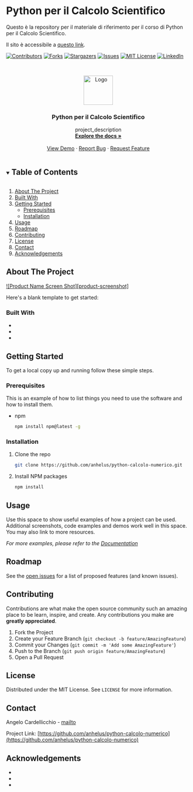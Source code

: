 # Python per il Calcolo Scientifico

Questo è la repository per il materiale di riferimento per il corso di Python per il Calcolo Scientifico.

Il sito è accessibile a [questo link](https://python.angelocardellicchio.it).

<!--
*** Forked by Best-README-Template by Othneil Drew.
-->

<!-- PROJECT SHIELDS -->
[![Contributors][contributors-shield]][contributors-url]
[![Forks][forks-shield]][forks-url]
[![Stargazers][stars-shield]][stars-url]
[![Issues][issues-shield]][issues-url]
[![MIT License][license-shield]][license-url]
[![LinkedIn][linkedin-shield]][linkedin-url]

<!-- PROJECT LOGO -->
<br />
<p align="center">
  <a href="https://github.com/anhelus/python-calcolo-numerico">
    <img src="images/logo.png" alt="Logo" width="80" height="80">
  </a>

  <h3 align="center">Python per il Calcolo Scientifico</h3>

  <p align="center">
    project_description
    <br />
    <a href="https://github.com/anhelus/python-calcolo-numerico"><strong>Explore the docs »</strong></a>
    <br />
    <br />
    <a href="https://github.com/anhelus/python-calcolo-numerico">View Demo</a>
    ·
    <a href="https://github.com/anhelus/python-calcolo-numerico/issues">Report Bug</a>
    ·
    <a href="https://github.com/anhelus/python-calcolo-numerico/issues">Request Feature</a>
  </p>
</p>

<!-- TABLE OF CONTENTS -->
<details open="open">
  <summary><h2 style="display: inline-block">Table of Contents</h2></summary>

  1. [About The Project](#about-the-project)
  2. [Built With](#built-with)
  3. [Getting Started](#getting-started)
      * [Prerequisites](#prerequisites)
      * [Installation](#installation)
  4. [Usage](#usage)
  5. [Roadmap](#roadmap)
  6. [Contributing](#contributing)
  7. [License](#license)
  8. [Contact](#contact)
  9. [Acknowledgements](#acknowledgements)

</details>

<!-- ABOUT THE PROJECT -->
## About The Project

[![Product Name Screen Shot][product-screenshot]](https://example.com)

Here's a blank template to get started:

### Built With

* []()
* []()
* []()

<!-- GETTING STARTED -->
## Getting Started

To get a local copy up and running follow these simple steps.

### Prerequisites

This is an example of how to list things you need to use the software and how to install them.
* npm
  ```sh
  npm install npm@latest -g
  ```

### Installation

1. Clone the repo
   ```sh
   git clone https://github.com/anhelus/python-calcolo-numerico.git
   ```
2. Install NPM packages
   ```sh
   npm install
   ```

<!-- USAGE EXAMPLES -->
## Usage

Use this space to show useful examples of how a project can be used. Additional screenshots, code examples and demos work well in this space. You may also link to more resources.

_For more examples, please refer to the [Documentation](https://example.com)_

<!-- ROADMAP -->
## Roadmap

See the [open issues](https://github.com/anhelus/python-calcolo-numerico/issues) for a list of proposed features (and known issues).

<!-- CONTRIBUTING -->
## Contributing

Contributions are what make the open source community such an amazing place to be learn, inspire, and create. Any contributions you make are **greatly appreciated**.

1. Fork the Project
2. Create your Feature Branch (`git checkout -b feature/AmazingFeature`)
3. Commit your Changes (`git commit -m 'Add some AmazingFeature'`)
4. Push to the Branch (`git push origin feature/AmazingFeature`)
5. Open a Pull Request

<!-- LICENSE -->
## License

Distributed under the MIT License. See `LICENSE` for more information.

<!-- CONTACT -->
## Contact

Angelo Cardellicchio - [mailto](mailto:me@angelocardellicchio.it)

Project Link: [https://github.com/anhelus/python-calcolo-numerico](https://github.com/anhelus/python-calcolo-numerico)

<!-- ACKNOWLEDGEMENTS -->
## Acknowledgements

* []()
* []()
* []()

<!-- MARKDOWN LINKS & IMAGES -->
<!-- https://www.markdownguide.org/basic-syntax/#reference-style-links -->
[contributors-shield]: https://img.shields.io/github/contributors/anhelus/repo.svg?style=for-the-badge
[contributors-url]: https://github.com/anhelus/python-calcolo-numerico/graphs/contributors
[forks-shield]: https://img.shields.io/github/forks/anhelus/repo.svg?style=for-the-badge
[forks-url]: https://github.com/anhelus/python-calcolo-numerico/network/members
[stars-shield]: https://img.shields.io/github/stars/anhelus/repo.svg?style=for-the-badge
[stars-url]: https://github.com/anhelus/python-calcolo-numerico/stargazers
[issues-shield]: https://img.shields.io/github/issues/anhelus/repo.svg?style=for-the-badge
[issues-url]: https://github.com/anhelus/python-calcolo-numerico/issues
[license-shield]: https://img.shields.io/github/license/anhelus/repo.svg?style=for-the-badge
[license-url]: https://github.com/anhelus/repo/blob/master/LICENSE.md
[linkedin-shield]: https://img.shields.io/badge/-LinkedIn-black.svg?style=for-the-badge&logo=linkedin&colorB=555
[linkedin-url]: https://linkedin.com/in/angelocardellicchio

